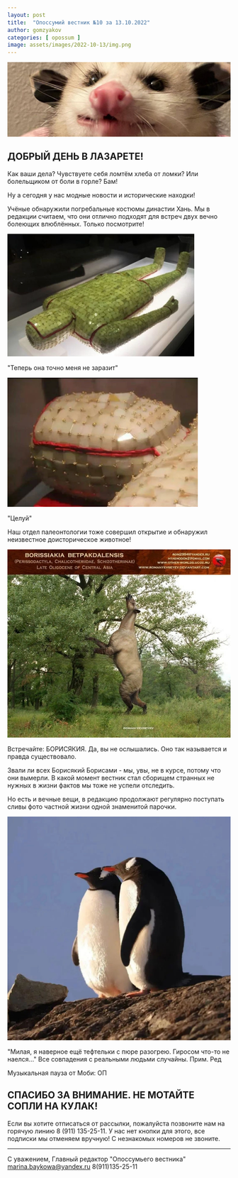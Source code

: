 ```yaml
---
layout: post
title:  "Опоссумий вестник №10 за 13.10.2022"
author: gomzyakov
categories: [ opossum ]
image: assets/images/2022-10-13/img.png
---
```


![img.png](../assets/images/2022-10-13/img.png)

## ДОБРЫЙ ДЕНЬ В ЛАЗАРЕТЕ!

Как ваши дела? Чувствуете себя ломтём хлеба от ломки? Или болельщиком от боли в горле? Бам!

Ну а сегодня у нас модные новости и исторические находки!

Учёные обнаружили погребальные костюмы династии Хань. Мы в редакции считаем, что они отлично подходят для встреч двух вечно болеющих влюблённых.
Только посмотрите!

![img_1.png](../assets/images/2022-10-13/img_1.png)

"Теперь она точно меня не заразит"

![img_2.png](../assets/images/2022-10-13/img_2.png)

"Целуй"

Наш отдел палеонтологии тоже совершил открытие и обнаружил неизвестное доисторическое животное!

![img_3.png](../assets/images/2022-10-13/img_3.png)

Встречайте: БОРИСЯКИЯ. Да, вы не ослышались. Оно так называется и правда существовало.

Звали ли всех Борисякий Борисами - мы, увы, не в курсе, потому что они вымерли.
В какой момент вестник стал сборищем странных не нужных в жизни фактов мы тоже не успели отследить.

Но есть и вечные вещи, в редакцию продолжают регулярно поступать сливы фото частной жизни одной знаменитой парочки.

![img_4.png](../assets/images/2022-10-13/img_4.png)

"Милая, я наверное ещё тефтельки с пюре разогрею. Гиросом что-то не наелся..."
Все совпадения с реальными людьми случайны. Прим. Ред

Музыкальная пауза от Моби: ОП

## СПАСИБО ЗА ВНИМАНИЕ. НЕ МОТАЙТЕ СОПЛИ НА КУЛАК!

Если вы хотите отписаться от рассылки, пожалуйста позвоните нам на горячую линию 8 (911) 135-25-11.
У нас нет кнопки для этого, все подписки мы отменяем вручную! С незнакомых номеров не звоните.

---

С уважением, Главный редактор "Опоссумьего вестника"
marina.baykowa@yandex.ru
8(911)135-25-11
